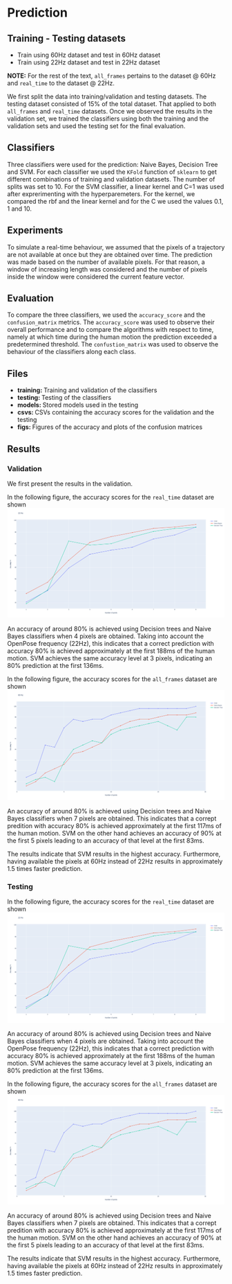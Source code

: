 # Prediction

## Training - Testing datasets

* Train using 60Hz dataset and test in 60Hz dataset
* Train using 22Hz dataset and test in 22Hz dataset

<b>NOTE:</b> For the rest of the text, `all_frames` pertains to the dataset @ 60Hz and `real_time` to the dataset @ 22Hz.

We first split the data into training/validation and testing datasets. The testing dataset consisted of 15% of the total dataset. That applied to both `all_frames` and `real_time` datasets. Once we observed the results in the validation set, we trained the classifiers using both the training and the validation sets and used the testing set for the final evaluation.

## Classifiers
Three classifiers were used for the prediction: Naive Bayes, Decision Tree and SVM. For each classifier we used the `KFold` function of `sklearn` to get different combinations of training and validation datasets. The number of splits was set to 10. For the SVM classifier, a linear kernel and C=1 was used after exprerimenting with the hyperparemeters. For the kernel, we compared the rbf and the linear kernel and for the C we used the values 0.1, 1 and 10.

## Experiments
To simulate a real-time behaviour, we assumed that the pixels of a trajectory are not available at once but they are obtained over time. The prediction was made based on the number of available pixels. For that reason, a window of increasing length was considered and the number of pixels inside the window were considered the current feature vector.

## Evaluation
To compare the three classifiers, we used the `accuracy_score` and the `confusion_matrix` metrics. The `accuracy_score` was used to observe their overall performance and to compare the algorithms with respect to time, namely at which time during the human motion the prediction exceeded a predetermined threshold. The `confustion_matrix` was used to observe the behaviour of the classifiers along each class.

## Files
* <b> training: </b> Training and validation of the classifiers
* <b> testing: </b> Testing of the classifiers
* <b> models: </b> Stored models used in the testing
* <b> csvs: </b> CSVs containing the accuracy scores for the validation and the testing
* <b> figs: </b> Figures of the accuracy and plots of the confusion matrices

## Results

### Validation
We first present the results in the validation.

In the following figure, the accuracy scores for the `real_time` dataset are shown
<img src="https://github.com/ThanasisTs/object_direction_prediction/blob/main/classifiers/xy_classifiers/figs/accuracy_real_time.png" >

An accuracy of around 80% is achieved using Decision trees and Naive Bayes classifiers when 4 pixels are obtained. Taking into account the OpenPose frequency (22Hz), this indicates that a correct prediction with accuracy 80% is achieved approximately at the first 188ms of the human motion. SVM achieves the same accuracy level at 3 pixels, indicating an 80% prediction at the first 136ms.

In the following figure, the accuracy scores for the `all_frames` dataset are shown
<img src="https://github.com/ThanasisTs/object_direction_prediction/blob/main/classifiers/xy_classifiers/figs/accuracy_all_frames.png">

An accuracy of around 80% is achieved using Decision trees and Naive Bayes classifiers when 7 pixels are obtained. This indicates that a corrept predition with accuracy 80% is achieved approximately at the first 117ms of the human motion. SVM on the other hand achieves an accuracy of 90% at the first 5 pixels leading to an accuracy of that level at the first 83ms.

The results indicate that SVM results in the highest accuracy. Furthermore, having available the pixels at 60Hz instead of 22Hz results in approximately 1.5 times faster prediction.

### Testing

In the following figure, the accuracy scores for the `real_time` dataset are shown
<img src="https://github.com/ThanasisTs/object_direction_prediction/blob/main/classifiers/xy_classifiers/figs/accuracy_real_time.png" >

An accuracy of around 80% is achieved using Decision trees and Naive Bayes classifiers when 4 pixels are obtained. Taking into account the OpenPose frequency (22Hz), this indicates that a correct prediction with accuracy 80% is achieved approximately at the first 188ms of the human motion. SVM achieves the same accuracy level at 3 pixels, indicating an 80% prediction at the first 136ms.

In the following figure, the accuracy scores for the `all_frames` dataset are shown
<img src="https://github.com/ThanasisTs/object_direction_prediction/blob/main/classifiers/xy_classifiers/figs/accuracy_all_frames.png">

An accuracy of around 80% is achieved using Decision trees and Naive Bayes classifiers when 7 pixels are obtained. This indicates that a corrept predition with accuracy 80% is achieved approximately at the first 117ms of the human motion. SVM on the other hand achieves an accuracy of 90% at the first 5 pixels leading to an accuracy of that level at the first 83ms.

The results indicate that SVM results in the highest accuracy. Furthermore, having available the pixels at 60Hz instead of 22Hz results in approximately 1.5 times faster prediction.

